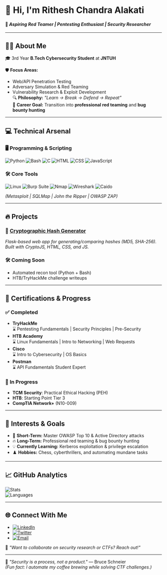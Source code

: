 # 👋 Hi, I'm **Rithesh Chandra Alakati**  
#### 🚀 *Aspiring Red Teamer | Pentesting Enthusiast | Security Researcher*  

---

## 🧑‍💻 About Me  
🎓 3rd Year **B.Tech Cybersecurity Student** at **JNTUH**  

🛡️ **Focus Areas:**  
  - Web/API Penetration Testing  
  - Adversary Simulation & Red Teaming  
  - Vulnerability Research & Exploit Development  
🔍 **Philosophy:** *"Learn → Break → Defend → Repeat"*  
🎯 **Career Goal:** Transition into **professional red teaming** and **bug bounty hunting**  

---

## 💻 **Technical Arsenal**  

### 🖥️ Programming & Scripting  
![Python](https://img.shields.io/badge/Python-3670A0?logo=python&logoColor=white&style=for-the-badge)
![Bash](https://img.shields.io/badge/Bash-121011?logo=gnubash&logoColor=white&style=for-the-badge)
![C](https://img.shields.io/badge/C-00599C?logo=c&logoColor=white&style=for-the-badge)
![HTML](https://img.shields.io/badge/HTML-E34F26?logo=html5&logoColor=white&style=for-the-badge)
![CSS](https://img.shields.io/badge/CSS-1572B6?logo=css3&logoColor=white&style=for-the-badge)
![JavaScript](https://img.shields.io/badge/JavaScript-F7DF1E?logo=javascript&logoColor=black&style=for-the-badge)


### 🛠️ Core Tools  
![Linux](https://img.shields.io/badge/Linux-007ACC?logo=linux&logoColor=white&style=for-the-badge)
![Burp Suite](https://img.shields.io/badge/Burp_Suite-FF6600?logo=burpsuite&logoColor=white&style=for-the-badge)
![Nmap](https://img.shields.io/badge/Nmap-214478?logo=nmap&logoColor=white&style=for-the-badge)
![Wireshark](https://img.shields.io/badge/Wireshark-1679A7?logo=wireshark&logoColor=white&style=for-the-badge)
![Caido](https://img.shields.io/badge/Caido-5E4AE3?logo=caido&logoColor=white&style=for-the-badge)

*(Metasploit | SQLMap | John the Ripper | OWASP ZAP)*  

---

## 🔥 **Projects**  

### 🔐 [Cryptographic Hash Generator](https://github.com/zer0acr4/Cryptographic-Hash-Generator)  
*Flask-based web app for generating/comparing hashes (MD5, SHA-256). Built with CryptoJS, HTML, CSS, and JS.*  

### 🛠️ **Coming Soon**  
- Automated recon tool (Python + Bash)  
- HTB/TryHackMe challenge writeups  

---

## 📜 **Certifications & Progress**  

### ✅ **Completed**  
- **TryHackMe**  
  ⌛ Pentesting Fundamentals | Security Principles | Pre-Security  
- **HTB Academy**  
  ⌛ Linux Fundamentals | Intro to Networking | Web Requests  
- **Cisco**  
  ⌛ Intro to Cybersecurity | OS Basics  
- **Postman**  
  ⌛ API Fundamentals Student Expert  

### 🚧 **In Progress**  
- **TCM Security**: Practical Ethical Hacking (PEH)  
- **HTB**: Starting Point Tier 3  
- **CompTIA Network+** (N10-009)  

---

## 📌 **Interests & Goals**  
- 🎯 **Short-Term:** Master OWASP Top 10 & Active Directory attacks  
- 🔥 **Long-Term:** Professional red teaming & bug bounty hunting  
- 💡 **Currently Learning:** Kerberos exploitation & privilege escalation  
- ♟️ **Hobbies:** Chess, cyberthrillers, and automating mundane tasks  

---

## 📈 **GitHub Analytics**  
![Stats](https://github-readme-stats.vercel.app/api?username=zer0arc4&show_icons=true&theme=radical&hide_border=true&count_private=true)  
![Languages](https://github-readme-stats.vercel.app/api/top-langs/?username=zer0arc4&layout=compact&theme=radical&hide_border=true)  

---

## 🌐 Connect With Me  
- [![LinkedIn](https://img.shields.io/badge/LinkedIn-0A66C2?style=for-the-badge&logo=linkedin&logoColor=white)](https://www.linkedin.com/in/alakati-rithesh-chandra)  
- [![Twitter](https://img.shields.io/badge/Twitter-1DA1F2?style=for-the-badge&logo=twitter&logoColor=white)](https://x.com/Zer0Arc4)  
- [![Email](https://img.shields.io/badge/Email-D14836?style=for-the-badge&logo=gmail&logoColor=white)](mailto:iamzer0arc4@email.com)


💬 *"Want to collaborate on security research or CTFs? Reach out!"*  

---

🔮 *"Security is a process, not a product."* — Bruce Schneier  
*(Fun fact: I automate my coffee brewing while solving CTF challenges.)*  
